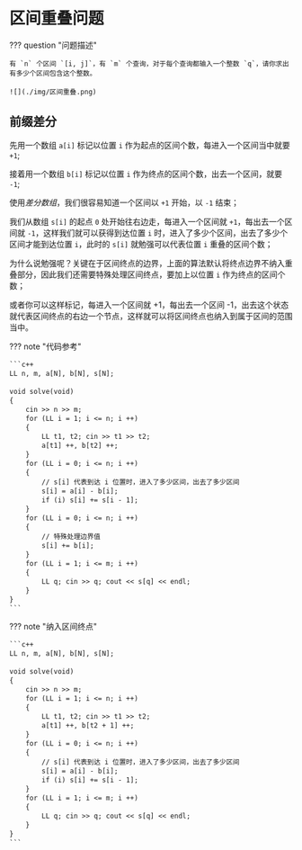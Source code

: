 # 区间重叠问题

??? question "问题描述"

    有 `n` 个区间 `[i, j]`，有 `m` 个查询，对于每个查询都输入一个整数 `q`，请你求出有多少个区间包含这个整数。

    ![](./img/区间重叠.png)

## 前缀差分

先用一个数组 `a[i]` 标记以位置 `i` 作为起点的区间个数，每进入一个区间当中就要 `+1`;

接着用一个数组 `b[i]` 标记以位置 `i` 作为终点的区间个数，出去一个区间，就要 `-1`;

使用*差分数组*，我们很容易知道一个区间以 `+1` 开始，以 `-1` 结束；

我们从数组 `s[i]` 的起点 `0` 处开始往右边走，每进入一个区间就 `+1`，每出去一个区间就 `-1`，这样我们就可以获得到达位置 `i` 时，进入了多少个区间，出去了多少个区间才能到达位置 `i`，此时的 `s[i]` 就勉强可以代表位置 `i` 重叠的区间个数；

为什么说勉强呢？关键在于区间终点的边界，上面的算法默认将终点边界不纳入重叠部分，因此我们还需要特殊处理区间终点，要加上以位置 `i` 作为终点的区间个数；

或者你可以这样标记，每进入一个区间就 +1，每出去一个区间 -1，出去这个状态就代表区间终点的右边一个节点，这样就可以将区间终点也纳入到属于区间的范围当中。


??? note "代码参考"

    ```c++
    LL n, m, a[N], b[N], s[N];

    void solve(void)
    {
        cin >> n >> m;
        for (LL i = 1; i <= n; i ++)
        {
            LL t1, t2; cin >> t1 >> t2;
            a[t1] ++, b[t2] ++;
        }
        for (LL i = 0; i <= n; i ++)
        {
            // s[i] 代表到达 i 位置时，进入了多少区间，出去了多少区间
            s[i] = a[i] - b[i];
            if (i) s[i] += s[i - 1];
        }
        for (LL i = 0; i <= n; i ++)
        {
            // 特殊处理边界值
            s[i] += b[i]; 
        }
        for (LL i = 1; i <= m; i ++)
        {
            LL q; cin >> q; cout << s[q] << endl;
        }
    }
    ```

??? note "纳入区间终点"

    ```c++
    LL n, m, a[N], b[N], s[N];

    void solve(void)
    {
        cin >> n >> m;
        for (LL i = 1; i <= n; i ++)
        {
            LL t1, t2; cin >> t1 >> t2;
            a[t1] ++, b[t2 + 1] ++;
        }
        for (LL i = 0; i <= n; i ++)
        {
            // s[i] 代表到达 i 位置时，进入了多少区间，出去了多少区间
            s[i] = a[i] - b[i];
            if (i) s[i] += s[i - 1];
        }
        for (LL i = 1; i <= m; i ++)
        {
            LL q; cin >> q; cout << s[q] << endl;
        }
    }
    ```